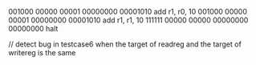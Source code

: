 001000 00000 00001 00000000 00001010 add r1, r0, 10
001000 00000 00001 00000000 00001010 add r1, r1, 10
111111 00000 00000 00000000 00000000 halt


// detect bug in testcase6 when the target of readreg and the target of writereg is the same